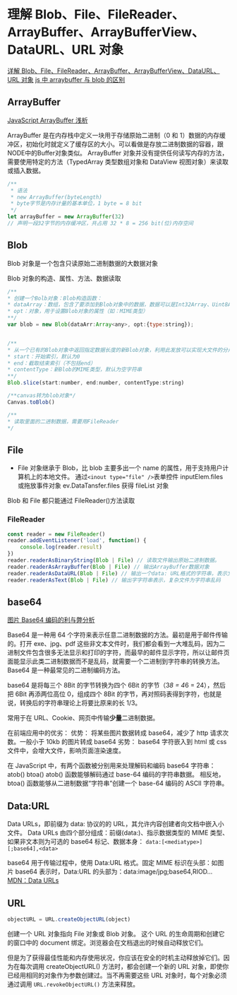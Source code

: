 # 理解 Blob、File、FileReader、ArrayBuffer、ArrayBufferView、DataURL、URL 对象

[详解 Blob、File、FileReader、ArrayBuffer、ArrayBufferView、DataURL、URL 对象](https://blog.csdn.net/a460550542/article/details/86646696)
[js 中 arraybuffer 与 blob 的区别](http://www.zhuyuntao.cn/js%e4%b8%adarraybuffer%e4%b8%8eblob%e7%9a%84%e5%8c%ba%e5%88%ab/)

## ArrayBuffer

[JavaScript ArrayBuffer 浅析](https://www.cnblogs.com/gradolabs/p/4762134.html)

ArrayBuffer 是在内存栈中定义一块用于存储原始二进制（0 和 1）数据的内存缓冲区，初始化时就定义了缓存区的大小。可以看做是存放二进制数据的容器，跟NODE中的Buffer对象类似。
ArrayBuffer 对象并没有提供任何读写内存的方法，需要使用特定的方法（TypedArray 类型数组对象和 DataView 视图对象）来读取或插入数据。

```js
/**
 * 语法
 * new ArrayBuffer(byteLength)
 * byte字节是内存计量的基本单位，1 byte = 8 bit
 */
let arrayBuffer = new ArrayBuffer(32)
// 声明一段32字节的内存缓冲区，共占用 32 * 8 = 256 bit(位)内存空间
```

## Blob

Blob 对象是一个包含只读原始二进制数据的大数据对象

Blob 对象的构造、属性、方法、数据读取

```js
/**
* 创建一个Bolb对象：Blob构造函数：
* dataArray：数组，包含了要添加到Blob对象中的数据，数据可以是Int32Array、Uint8Array、Float32Array等，或者连续内存缓冲区ArrayBuffer，ArrayBufferView， Blob，或者 DOMString对象。
* opt：对象，用于设置Blob对象的属性（如：MIME类型）
**/
var blob = new Blob(dataArr:Array<any>, opt:{type:string});


/**
* 从一个已有的Blob对象中返回指定数据长度的新Blob对象，利用此发放可以实现大文件的分片上传
* start：开始索引，默认为0
* end：截取结束索引（不包括end）
* contentType：新Blob的MIME类型，默认为空字符串
**/
Blob.slice(start:number, end:number, contentType:string)

/**canvas转为blob对象*/
Canvas.toBlob()

/**
* 读取里面的二进制数据，需要用FileReader
*/
```

## File

-   File 对象继承于 Blob，比 blob 主要多出一个 name 的属性，用于支持用户计算机上的本地文件。
    通过`<inout type="file" />`表单控件 inputElem.files 或拖放事件对象 ev.DataTansfer.files 获得 fileList 对象

Blob 和 File 都只能通过 FileReader()方法读取

### FileReader

```js
const reader = new FileReader()
reader.addEventListener('load', function() {
    console.log(reader.result)
})
reader.readerAsBinaryString(Blob | File) // 读取文件输出原始二进制数据。
reader.readerAsArrayBuffer(Blob | File) // 输出ArrayBuffer数据对象
reader.readerAsDataURL(Blob | File) // 输出一个data: URL格式的字符串，表示文件内容
reader.readerAsText(Blob | File) // 输出字字符串表示，复杂文件为字符串乱码
```

## base64
[图片 Base64 编码的利与弊分析](https://www.imooc.com/article/27804)

Base64 是一种用 64 个字符来表示任意二进制数据的方法。最初是用于邮件传输的。打开 exe、jpg、pdf 这些非文本文件时，我们都会看到一大堆乱码，因为二进制文件包含很多无法显示和打印的字符，而最早的邮件显示字符，所以让邮件页面能显示此类二进制数据而不是乱码，就需要一个二进制到字符串的转换方法。Base64 是一种最常见的二进制编码方法。

base64 是将每三个 8Bit 的字节转换为四个 6Bit 的字节（3*8 = 4*6 = 24），然后把 6Bit 再添两位高位 0，组成四个 8Bit 的字节，再对照码表得到字符，也就是说，转换后的字符串理论上将要比原来的长 1/3。

常用于在 URL、Cookie、网页中传输**少量**二进制数据。

在前端应用中的优劣：
优势： 将某些图片数据转成 base64，减少了 http 请求次数。一般小于 10kb 的图片转成 base64
劣势： base64 字符嵌入到 html 或 css 文件中，会增大文件，影响页面渲染速度。

在 JavaScript 中，有两个函数被分别用来处理解码和编码 base64 字符串：atob() btoa()
atob() 函数能够解码通过 base-64 编码的字符串数据。
相反地，btoa() 函数能够从二进制数据“字符串”创建一个 base-64 编码的 ASCII 字符串。

## Data:URL
Data URLs，即前缀为 data: 协议的的 URL，其允许内容创建者向文档中嵌入小文件。
Data URLs 由四个部分组成：前缀(data:)、指示数据类型的 MIME 类型、如果非文本则为可选的 base64 标记、数据本身：
`data:[<mediatype>][;base64],<data>`

base64 用于传输过程中，使用 Data:URL 格式。固定 MIME 标识在头部：如图片 base64 表示时，Data:URL 的头部为：data:image/jpg;base64,RIOD...
[MDN：Data URLs](https://developer.mozilla.org/zh-CN/docs/Web/HTTP/data_URIs)

## URL

```js
objectURL = URL.createObjectURL(object)
```

创建一个 URL 对象指向 File 对象或 Blob 对象。
这个 URL 的生命周期和创建它的窗口中的 document 绑定。浏览器会在文档退出的时候自动释放它们。

但是为了获得最佳性能和内存使用状况，你应该在安全的时机主动释放掉它们。因为在每次调用 createObjectURL() 方法时，都会创建一个新的 URL 对象，即使你已经用相同的对象作为参数创建过。当不再需要这些 URL 对象时，每个对象必须通过调用 `URL.revokeObjectURL()` 方法来释放。